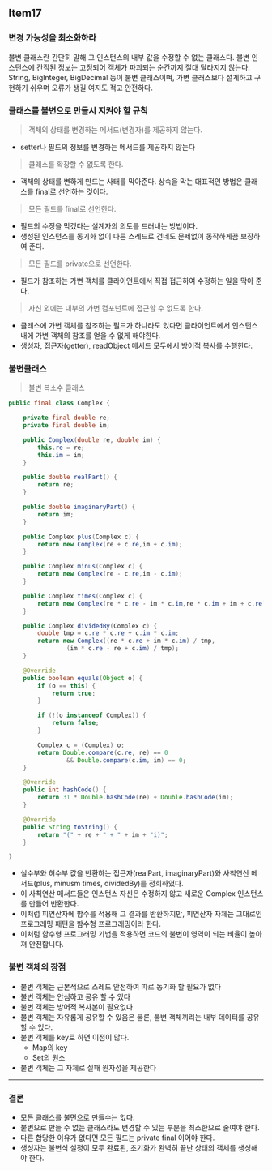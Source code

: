 ## Item17
### 변경 가능성을 최소화하라
불변 클래스란 간단히 말해 그 인스턴스의 내부 값을 수정할 수 없는 클래스다. 불변 인스턴스에 간직된 정보는 고정되어 객체가 파괴되는 순간까지 절대 달라지지 않는다.
String, BigInteger, BigDecimal 등이 불변 클래스이며, 가변 클래스보다 설계하고 구현하기 쉬우며 오류가 생길 여지도 적고 안전하다.
### 클래스를 불변으로 만들시 지켜야 할 규칙
> 객체의 상태를 변경하는 메서드(변경자)를 제공하지 않는다.
* setter나 필드의 정보를 변경하는 메서드를 제공하지 않는다
> 클래스를 확장할 수 없도록 한다.
* 객체의 상태를 변하게 만드는 사태를 막아준다. 상속을 막는 대표적인 방법은 클래스를 final로 선언하는 것이다.
> 모든 필드를 final로 선언한다.
* 필드의 수정을 막겠다는 설계자의 의도를 드러내는 방법이다.
* 생성된 인스턴스를 동기화 없이 다른 스레드로 건네도 문제없이 동작하게끔 보장하여 준다.
> 모든 필드를 private으로 선언한다.
* 필드가 참조하는 가변 객체를 클라이언트에서 직접 접근하여 수정하는 일을 막아 준다.
> 자신 외에는 내부의 가변 컴포넌트에 접근할 수 없도록 한다.
* 클래스에 가변 객체를 참조하는 필드가 하나라도 있다면 클라이언트에서 인스턴스 내에 가변 객체의 참조를 얻을 수 없게 해야한다.
* 생성자, 접근자(getter), readObject 메서드 모두에서 방어적 복사를 수행한다.
### 불변클래스
> 불변 복소수 클래스
```java
public final class Complex {

    private final double re;
    private final double im;

    public Complex(double re, double im) {
        this.re = re;
        this.im = im;
    }

    public double realPart() {
        return re;
    }

    public double imaginaryPart() {
        return im;
    }

    public Complex plus(Complex c) {
        return new Complex(re + c.re,im + c.im);
    }

    public Complex minus(Complex c) {
        return new Complex(re - c.re,im - c.im);
    }

    public Complex times(Complex c) {
        return new Complex(re * c.re - im * c.im,re * c.im + im + c.re);
    }

    public Complex dividedBy(Complex c) {
        double tmp = c.re * c.re + c.im * c.im;
        return new Complex((re * c.re + im * c.im) / tmp,
                (im * c.re - re + c.im) / tmp);
    }

    @Override
    public boolean equals(Object o) {
        if (o == this) {
            return true;
        }

        if (!(o instanceof Complex)) {
            return false;
        }

        Complex c = (Complex) o;
        return Double.compare(c.re, re) == 0
                && Double.compare(c.im, im) == 0;
    }

    @Override
    public int hashCode() {
        return 31 * Double.hashCode(re) + Double.hashCode(im);
    }

    @Override
    public String toString() {
        return "(" + re + " + " + im + "i)";
    }

}
```
* 실수부와 허수부 값을 반환하는 접근자(realPart, imaginaryPart)와 사칙연산 메서드(plus, minusm times, dividedBy)를 정희하였다.
* 이 사칙연산 매서드들은 인스턴스 자신은 수정하지 않고 새로운 Complex 인스턴스를 만들어 반환한다.
* 이처럼 피연산자에 함수를 적용해 그 결과를 반환하지만, 피연산자 자체는 그대로인 프로그래밍 패턴을 함수형 프로그래밍이라 한다.
* 이처럼 함수형 프로그래밍 기법을 적용하면 코드의 불변이 영역이 되는 비율이 높아져 안전합니다.
### 불변 객체의 장점
* 불변 객체는 근본적으로 스레드 안전하여 따로 동기화 할 필요가 없다
* 불변 객체는 안심하고 공유 할 수 있다
* 불변 객체는 방어적 복사본이 필요없다
* 불변 객체는 자유롭게 공유할 수 있음은 물론, 불변 객체끼리는 내부 데이터를 공유할 수 있다.
* 불변 객체를 key로 하면 이점이 많다.
    * Map의 key
    * Set의 원소
* 불변 객체는 그 자체로 실패 원자성을 제공한다
---
### 결론
* 모든 클래스를 불면으로 만들수는 없다.
* 불변으로 만들 수 없는 클래스라도 변경할 수 있는 부분을 최소한으로 줄여야 한다.
* 다른 합당한 이유가 없다면 모든 필드는 private final 이어야 한다.
* 생성자는 불변식 설정이 모두 완료된, 초기화가 완벽히 끝난 상태의 객체를 생성해야 한다.
